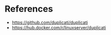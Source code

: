 # References

- https://github.com/duplicati/duplicati
- https://hub.docker.com/r/linuxserver/duplicati
